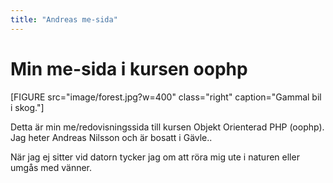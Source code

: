 ```yaml
---
title: "Andreas me-sida"
---
```

Min me-sida i kursen oophp
=========================

[FIGURE src="image/forest.jpg?w=400" class="right" caption="Gammal bil i skog."]

Detta är min me/redovisningssida till kursen Objekt Orienterad PHP (oophp). Jag heter Andreas Nilsson och är bosatt i Gävle..

När jag ej sitter vid datorn tycker jag om att röra mig ute i naturen eller umgås med vänner.
